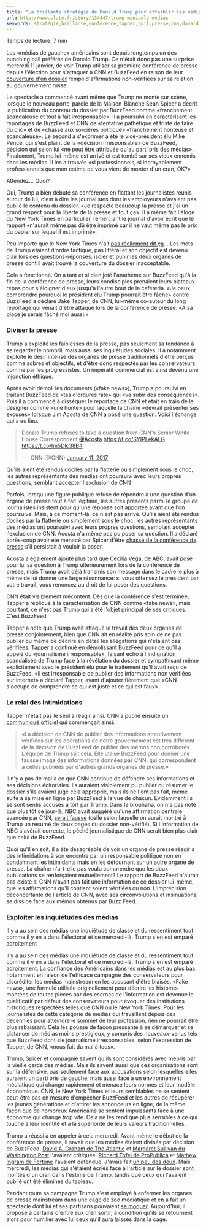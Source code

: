 ```yaml
---
title: "La brillante stratégie de Donald Trump pour affaiblir les médias américains"
url: http://www.slate.fr/story/134447/trump-manipule-medias
keywords: stratégie,brillante,conférence,tapper,quil,presse,cnn,donald,médias,trump,face,affaiblir,dossier,buzzfeed,américains
---
```

Temps de lecture: 7 min

Les «médias de gauche» américains sont depuis longtemps un des punching ball préférés de Donald Trump. Ce n'était donc pas une surprise mercredi 11 janvier, de voir Trump utiliser sa première conférence de presse depuis l'élection pour s'attaquer à CNN et BuzzFeed en raison de leur [couverture d'un dossier](http://www.slate.com/articles/technology/technology/2017/01/why_buzzfeed_published_the_explosive_memos_about_trump_and_russia_and_no.html) rempli d'affirmations non-vérifiées sur sa relation au gouvernement russe.

Le spectacle a commencé avant même que Trump ne monte sur scène, lorsque le nouveau porte-parole de la Maison-Blanche Sean Spicer a décrit la publication du contenu du dossier par BuzzFeed comme «franchement scandaleuse et tout à fait irresponsable». Il a poursuivi en caractérisant les reportages de BuzzFeed et CNN de «tentative pathétique et triste de faire du clic» et de «chasse aux sorcières politique» «franchement honteuse et scandaleuse». Le second à s'exprimer a été le vice-président élu Mike Pence, qui s'est plaint de la «décision irresponsable» de BuzzFeed, décision qui selon lui «ne peut être attribuée qu'au parti pris des médias». Finalement, Trump lui-même est arrivé et est tombé sur ses vieux ennemis dans les médias. Il les a trouvés «si professionnels, si incroyablement professionnels que mon estime de vous vient de monter d'un cran, OK?»

Attendez\... Quoi?

Oui, Trump a bien débuté sa conférence en flattant les journalistes réunis autour de lui, c'est à dire les journalistes dont les employeurs n'avaient pas publié le contenu du dossier. «Je respecte beaucoup la presse et j'ai un grand respect pour la liberté de la presse et tout ça». Il a même fait l'éloge du New York Times en particulier, remerciant le journal d'avoir écrit que le rapport «n'aurait même pas dû être imprimé car il ne vaut même pas le prix du papier sur lequel il est imprimé».

Peu importe que le New York Times n'ait [pas réellement dit ça](https://www.nytimes.com/2017/01/10/business/buzzfeed-donald-trump-russia.html)... Les mots de Trump étaient d'ordre tactique, pas littéral et son objectif est devenu clair lors des questions-réponses: isoler et punir les deux organes de presse dont il avait trouvé la couverture du dossier inacceptable.

Cela a fonctionné. On a tant et si bien jeté l'anathème sur BuzzFeed qu'à la fin de la conférence de presse, leurs condisciples prenaient leurs plateaux-repas pour s'éloigner d'eux jusqu'à l'autre bout de la cafétéria. «Je peux comprendre pourquoi le président élu Trump pourrait être fâché» contre BuzzFeed a déclaré Jake Tapper, de CNN, lui-même co-auteur du long reportage qui venait d'être attaqué lors de la conférence de presse. «A sa place je serais fâché moi aussi.»

### Diviser la presse

Trump a exploité les faiblesses de la presse, pas seulement sa tendance à se regarder le nombril, mais aussi ses inquiétudes sociales. Il a notamment exploité le désir intense des organes de presse traditionnels d'être perçus comme sobres et objectifs, et d'être donc respectés par les conservateurs comme par les progressistes. Un impératif commercial est ainsi devenu une injonction éthique.

Après avoir démoli les documents («fake news»), Trump a poursuivi en traitant BuzzFeed de «tas d'ordures raté» qui «va subir des conséquences». Puis il a commencé à disséquer le reportage de CNN et était en train de le désigner comme «une honte» pour laquelle la chaîne «devrait présenter ses excuses» lorsque Jim Acosta de CNN a posé une question. Voici l'échange qui a eu lieu.

> Donald Trump refuses to take a question from CNN\'s Senior White House Correspondent [\@Acosta](https://twitter.com/Acosta) <https://t.co/SYIPLekALG> <https://t.co/Im5Dlc38B4>
>
> --- CNN (\@CNN) [January 11, 2017](https://twitter.com/CNN/status/819232117116715008)

Qu'ils aient été rendus dociles par la flatterie ou simplement sous le choc, les autres représentants des médias ont poursuivi avec leurs propres questions, semblant accepter l'exclusion de CNN

Parfois, lorsqu'une figure publique refuse de répondre à une question d'un organe de presse tout à fait légitime, les autres présents parmi le groupe de journalistes insistent pour qu'une réponse soit apportée avant que l'on poursuive. Mais, à ce moment-là, ce n'est pas arrivé. Qu'ils aient été rendus dociles par la flatterie ou simplement sous le choc, les autres représentants des médias ont poursuivi avec leurs propres questions, semblant accepter l'exclusion de CNN. Acosta n'a même pas pu poser sa question. Il a déclaré après-coup avoir été menacé par Spicer d'être [chassé de la conférence de presse](https://twitter.com/cnni/status/819239065304367105) s'il persistait à vouloir la poser.

Acosta a également ajouté plus tard que Cecilia Vega, de ABC, avait posé pour lui sa question à Trump ultérieurement lors de la conférence de presse, mais Trump avait déjà transmis son message dans le cadre le plus à même de lui donner une large résonnance: si vous offensez le président par votre travail, vous renoncez au droit de lui poser des questions.

CNN était visiblement mécontent. Dès que la conférence s'est terminée, Tapper a répliqué à la caractérisation de CNN comme «fake news», mais pourtant, ce n'est pas Trump qui a été l'objet principal de ses critiques. C'est BuzzFeed.

Tapper a noté que Trump avait attaqué le travail des deux organes de presse conjointement, bien que CNN ait en réalité pris soin de ne pas publier ou même de décrire en détail les allégations qui n'étaient pas vérifiées. Tapper a continué en démolissant BuzzFeed pour ce qu'il a appelé du «journalisme irresponsable», faisant écho à l'indignation scandalisée de Trump face à la révélation du dossier et sympathisant même explicitement avec le président élu pour le traitement qu'il avait reçu de BuzzFeed. «Il est irresponsable de publier des informations non vérifiées sur internet» a déclaré Tapper, avant d'ajouter fièrement que «CNN s'occupe de comprendre ce qui est juste et ce qui est faux».

### Le relai des intimidations

Tapper n'était pas le seul à réagir ainsi. CNN a publié ensuite un [communiqué officiel](https://www.poynter.org/2017/cnn-publishes-statement-distancing-itself-from-buzzfeed/445054/) qui commençait ainsi:

> «La décision de CNN de publier des informations attentivement vérifiées sur les opérations de notre gouvernement est très différent de la décision de BuzzFeed de publier des mémos non corroborés. L'équipe de Trump sait cela. Elle utilise BuzzFeed pour donner une fausse image des informations données par CNN, qui correspondent à celles publiées par d'autres grands organes de presse.»

Il n'y a pas de mal à ce que CNN continue de défendre ses informations et ses décisions éditoriales. Ils auraient visiblement pu publier ou résumer le dossier s'ils avaient jugé cela approprié, mais ils ne l'ont pas fait, même suite à sa mise en ligne par BuzzFeed à la vue de chacun. Evidemment ils se sont sentis accusés à tort par Trump. Dans le brouhaha, on n'a pas noté que plus tôt ce jour-là, NBC avait suggéré qu'une affirmation centrale avancée par CNN, [serait fausse](http://www.nbcnews.com/news/world/trump-cites-nazi-germany-rejects-dossier-alleged-russia-dealings-n705586) (celle selon laquelle on aurait montré à Trump un résumé de deux pages du dossier non-vérifié). Si l'information de NBC s'avérait correcte, le pêché journalistique de CNN serait bien plus clair que celui de BuzzFeed.

Quoi qu'il en soit, il a été désagréable de voir un organe de presse réagir à des intimidations à son encontre par un responsable politique non en condamnant les intimidants mais en les détournant sur un autre organe de presse. La chaîne n'a-t-elle pas voulu comprendre que les deux publications se renforçaient mutuellement? Le rapport de BuzzFeed n'aurait pas existé si CNN n'avait pas fait une information de ce dossier lui-même, que les affirmations qu'il contient soient vérifiées ou non. L'imprécision déconcertante de l\'article de CNN, avec ses circonvolutions et insinuations, se dissipe face aux mémos obtenus par Buzz Feed.

### Exploiter les inquiétudes des médias

Il y a au sein des médias une inquiétude de classe et du ressentiment tout comme il y en a dans l'électorat et ce mercredi-là, Trump s'en est emparé adroitement

Il y a au sein des médias une inquiétude de classe et du ressentiment tout comme il y en a dans l'électorat et ce mercredi-là, Trump s'en est emparé adroitement. La confiance des Américains dans les médias est au plus bas, notamment en raison de l'efficace campagne des conservateurs pour discréditer les médias mainstream en les accusant d'être biaisés. «Fake news», une formule utilisée originellement pour décrire les histoires montées de toutes pièces par des escrocs de l'information est devenue le qualificatif par défaut des conservateurs pour évoquer des institutions historiques respectées telles que CNN ou le New York Times. Pour les journalistes de cette catégorie de médias qui travaillent depuis des décennies pour atteindre le sommet de leur profession, rien ne pourrait être plus rabaissant. Cela les pousse de façon pressante à se démarquer et se distancer de médias moins prestigieux, y compris des nouveaux-venus tels que BuzzFeed dont «le journalisme irresponsable», selon l'expression de Tapper, de CNN, «nous fait du mal à tous».

Trump, Spicer et compagnie savent qu'ils sont considérés avec mépris par la vieille garde des médias. Mais ils savent aussi que ces organisations sont sur la défensive, pas seulement face aux accusations selon lesquelles elles auraient un parti pris de gauche, mais aussi face à un environnement médiatique qui change rapidement et menace leurs normes et leur modèle économique. CNN, le New York Times et leurs semblables ne se sentent peut-être pas en mesure d'empêcher BuzzFeed et les autres de récupérer les jeunes générations et d'attirer les annonceurs en ligne, de la même façon que de nombreux Américains se sentent impuissants face à une économie qui change trop vite. Cela ne les rend que plus sensibles à ce qui touche à leur identité et à la supériorité de leurs valeurs traditionnelles.

Trump a réussi à en appeler à cela mercredi. Avant même le début de la conférence de presse, il savait que les médias étaient divisés par décision de BuzzFeed. [David A. Graham de The Atlantic](https://www.theatlantic.com/politics/archive/2017/01/why-did-buzzfeed-publish-the-trump-dossier/512771/) et [Margaret Sullivan du Washington Post](https://www.washingtonpost.com/lifestyle/style/how-buzzfeed-crossed-the-line-in-publishing-salacious-dossier-on-trump/2017/01/11/957b59f6-d801-11e6-9a36-1d296534b31e_story.html) l'avaient critiquée. [Richard Tofel de ProPublica](https://twitter.com/dicktofel/status/819149821739143168) et [Mathew Ingram de Fortune](http://fortune.com/2017/01/11/buzzfeed-trump-russia/) l'avaient défendue. J'avais fait [un peu des deux](http://www.slate.com/articles/technology/technology/2017/01/why_buzzfeed_published_the_explosive_memos_about_trump_and_russia_and_no.html). Mais mercredi, les médias qui s'étaient écriés face à l'article sur le dossier sont montés d'un cran dans l'estime de Trump, tandis que ceux qui l'avaient publié ont été éliminés du tableau.

Pendant toute sa campagne Trump s'est employé à enfermer les organes de presse mainstream dans une cage de zoo médiatique et en a fait un spectacle dont lui et ses partisans pouvaient [se moquer](http://www.slate.com/articles/news_and_politics/politics/2016/11/on_the_trail_for_the_final_week_of_the_trump_campaign.html). Aujourd'hui, il propose à certains d'entre eux d'en sortir, à condition qu'ils se retournent alors pour humilier avec lui ceux qu'il aura laissés dans la cage.
